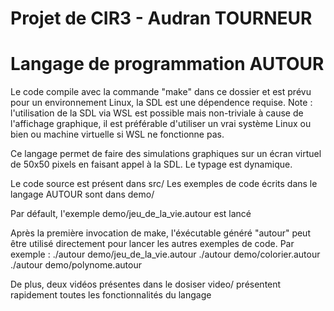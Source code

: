 # Projet de CIR3 - Audran TOURNEUR

# Langage de programmation AUTOUR

Le code compile avec la commande "make" dans ce dossier et est prévu pour un environnement Linux, la SDL est une dépendence requise.
Note : l'utilisation de la SDL via WSL est possible mais non-triviale à cause de l'affichage graphique, il est préférable d'utiliser un vrai système Linux ou bien ou machine virtuelle si WSL ne fonctionne pas.

Ce langage permet de faire des simulations graphiques sur un écran virtuel de 50x50 pixels en faisant appel à la SDL.
Le typage est dynamique.

Le code source est présent dans src/
Les exemples de code écrits dans le langage AUTOUR sont dans demo/

Par défault, l'exemple demo/jeu_de_la_vie.autour est lancé

Après la première invocation de make, l'éxécutable généré "autour" peut être utilisé directement pour lancer les autres exemples de code.
Par exemple :
	./autour demo/jeu_de_la_vie.autour
	./autour demo/colorier.autour
	./autour demo/polynome.autour

De plus, deux vidéos présentes dans le dosiser video/ présentent rapidement toutes les fonctionnalités du langage